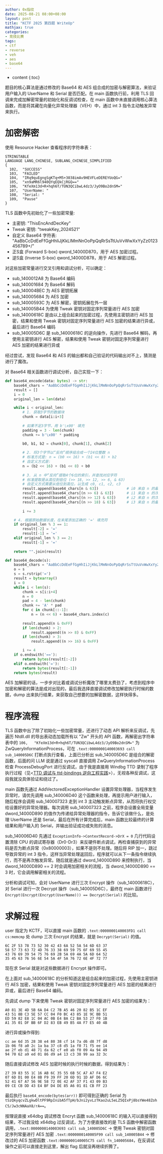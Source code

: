 ```yaml
---
author: 0x指纹
date: 2025-08-21 08:00+08:00
layout: post
title: "KCTF 2025 第四题 WriteUp"
mathjax: true
categories:
- 竞技比赛
tags:
- ctf
- reverse
- veh
- aes
- base64
---
```


* content
{:toc}

题目的核心算法是通过修改的 Base64 和 AES 组合成的加密与解密算法，来验证用户输入的 UserName 和 Serial 是否匹配。在 main 函数执行前，利用 TLS 回调来完成加解密常量的初始化和反调试检查，在 main 函数中未直接调用核心算法函数，而是将其藏在向量化异常处理器（VEH）中，通过 int 3 指令主动触发异常来执行。








# 加密解密

使用 Resource Hacker 查看程序的字符串表：

```
STRINGTABLE
LANGUAGE LANG_CHINESE, SUBLANG_CHINESE_SIMPLIFIED
{
  102, 	"SUCCESS"
  103, 	"FAILED"
  104, 	"IRq9quEgngSgKTq+M5+3038imAv9HEVFLeDEREYUoQG="
  105, 	"xn9aMR6l940QYqEQkCjRGQ=="
  106, 	"KfeXm13d+R+hqh6T/TUN3QCibwL4dz3/JyO9Bo2dnSM="
  107, 	"UserName: "
  108, 	"Serial: "
  109, 	"Pause"
}
```

TLS 函数中先初始化了一些加密常量:
- 主密钥: "ThisEncAndDecKey"
- Tweak 密钥: "tweakKey_2024521"
- 自定义 Base64 字符表: "AaBbCcDdEeFfGgHhIiJjKkLlMmNnOoPpQqRrSsTtUuVvWwXxYyZz0123456789+/"
- 正S盒 (Forward S-box) qword_14000D870，用于 AES 加密过程。
- 逆S盒 (Inverse S-box) qword_14000D878，用于 AES 解密过程。

对这些加密常量进行交叉引用和调试分析，可以确定：
- sub_1400012A8 为 Base64 编码
- sub_140001684 为 Base64 解码
- sub_140004BEC 为 AES 密钥拓展
- sub_140005684 为 AES 加密
- sub_14000593C 为 AES 解密，密钥拓展在外一层
- sub_140005B44 为使用 Tweak 密钥对固定序列常量进行 AES 加密
- sub_14000618C 是由以上组合起来的加密过程，先使用主密钥进行 AES 加密，结果和使用 Tweak 密钥对固定序列常量进行 AES 加密的结果进行异或，最后进行 Base64 编码
- sub_140005D6C 是 sub_14000618C 的逆向操作，先进行 Base64 解码，再使用主密钥进行 AES 解密，结果和使用 Tweak 密钥对固定序列常量进行 AES 加密的结果进行异或

经过尝试，发现 Base64 和 AES 的输出都和自己验证的代码输出对不上，猜测是进行了魔改。

对 Base64 相关函数进行调试分析，自己实现一下：

```py
def base64_encode(data: bytes) -> str:
    base64_chars = "AaBbCcDdEeFfGgHhIiJjKkLlMmNnOoPpQqRrSsTtUuVvWwXxYyZz0123456789+/"
    result = []
    i = 0
    original_len = len(data)

    while i < original_len:
        # 1. 获取3字节的数据块
        chunk = data[i:i+3]
        
        # 如果不足3字节，用 b'\x00' 填充
        padding = 3 - len(chunk)
        chunk += b'\x00' * padding
        
        b0, b1, b2 = chunk[0], chunk[1], chunk[2]

        # 2. 将3个字节以“反向”顺序组合成一个24位整数 n
        # 标准方式是: n = (b0 << 16) + (b1 << 8) + b2
        # 自定义方式是:
        n = (b2 << 16) + (b1 << 8) + b0
        
        # 3. 从 n 中“反向”提取4个6位的索引，并查找对应字符
        # 标准提取是从高位到低位 (>> 18, >> 12, >> 6, & 63)
        # 自定义方式需要从低位到高位，以生成 c0, c1, c2, c3
        result.append(base64_chars[n & 63])             # i0 来自 n 的最低6位
        result.append(base64_chars[(n >> 6) & 63])      # i1 来自 n 的次低6位
        result.append(base64_chars[(n >> 12) & 63])     # i2 来自 n 的次高6位
        result.append(base64_chars[(n >> 18) & 63])     # i3 来自 n 的最高6位
        
        i += 3

    # 4. 根据原始数据长度，在末尾添加正确的 '=' 填充符
    if original_len % 3 == 1:
        result[-2] = '='
        result[-1] = '='
    elif original_len % 3 == 2:
        result[-1] = '='
        
    return "".join(result)

def base64_decode(s):
    base64_chars = "AaBbCcDdEeFfGgHhIiJjKkLlMmNnOoPpQqRrSsTtUuVvWwXxYyZz0123456789+/"
    o = s
    s = s.rstrip('=')
    result = bytearray()
    i = 0
    while i < len(s):
        chunk = s[i:i+4]
        n = 0
        pad = 4 - len(chunk)
        chunk += 'A' * pad
        for c in chunk[::-1]:
            n = (n << 6) + base64_chars.index(c)
            
        result.append(n & 0xFF)
        if len(chunk) > 2:
            result.append((n >> 8) & 0xFF)
        if len(chunk) > 3:
            result.append((n >> 16) & 0xFF)

        i += 4
    if o.endswith('=='):
        return bytes(result[:-2])
    elif o.endswith('='):
        return bytes(result[:-1])
    return bytes(result)

```

AES 加解密的话，一步步对比着或调试分析魔改了哪里太费劲了，考虑到程序中加密和解密的算法是成对出现的，最后我选择直接调试修改加解密执行时候的数据，dump 出来执行结果，来获取自己想要的加解密数据，这样快得多。

# 程序流程

TLS 函数中出了除了初始化一些加密常量，还进行了动态 API 解析来反调试，先遍历 Ntdll.dll 的导出表动态加载所有以 "Zw" 开头的 API 函数，再解密出字符串表中的 `106, 	"KfeXm13d+R+hqh6T/TUN3QCibwL4dz3/JyO9Bo2dnSM="` 为 ZwQueryInformationProcess，可在 `.text:0000000140003693 call sub_140005D6C` 打断点执行查看，上面已分析出 sub_140005D6C 是组合的解密函数，后面的问 LLM 说是通过 syscall 直接调用 ZwQueryInformationProcess 检查 ProcessDebugPort 进行反调试，由于我是直接用 Windbg TTD 录制了程序执行过程（见<[TTD 调试与 ttd-bindings 逆向工程实践](https://bin4re.github.io/blog/2023/07/18/ttd-debugging-ttd-bindings-reverse-engineering-practice/)>），无视各种反调试，这段我就没具体验证和绕过了。

main 函数先通过 AddVectoredExceptionHandler 设置异常处理器，当程序发生异常时，请优先调用 sub_140006D40 这个函数来处理，再提示用户进行输入，随后程序会调用 sub_140007323 走到 int 3 主动触发断点异常，从而将执行权交给设置好的异常处理器。每次调用 sub_140007323 之前，程序会设置全局变量 dword_14000D890 的值作为传递给异常处理器的指令，告诉它该做什么，是处理 UserName 还是 Serial，最后在所有计算完成后，main 函数比较最终的计算结果和用户输入的 Serial，并输出验证成功或失败的消息。

sub_140006D40 先通过 `ExceptionInfo->ContextRecord->DrX = 0` 几行代码设置清除 CPU 的调试寄存器（Dr0-Dr3）来反硬件断点调试，再检查捕获到的异常码是否为断点异常（0x80000003），如果不是则不处理。随后将 RIP 加一，跳过导致异常的 int 3 指令，这样当异常处理返回后，程序就可以从下一条指令继续执行，而不是再次触发异常。随后就是通过 dword_14000D890 来控制执行，当 dword_14000D890 == 2 时会调用加密相关的流程，当 dword_14000D890 == 3 时，它会调用解密相关的流程。

分析和调试可知，会对 UserName 进行三次 Encrypt 操作（sub_14000618C），对 Serial 进行一次 Decrypt 操作（sub_140005D6C），最终在 main 函数进行 `Encrypt(Encrypt(Encrypt(UserName))) == Decrypt(Serial)` 的比较。

# 求解过程

user 指定为 KCTF，可以直接 main 函数的 `.text:0000000140003FD1 call cs:memcmp` 处 dump 三次 Encrypt 的结果，就是 `Decrypt(Serial)` 的值。

```
6C 2F 53 78 73 52 30 42 43 6A 52 5A 54 6D 63 37
58 57 73 63 72 4D 76 33 38 69 59 75 6F 69 55 45
43 76 69 39 54 75 76 69 2B 5A 69 4A 5A 6D 64 52
35 45 63 76 56 6E 54 5A 4F 5A 76 72 6E 4F 72 77
```

现在求 Serial 就是对这些数据进行 Encrypt 操作即可。

在上面对 sub_14000618C 的分析知道这是组合起来的加密过程，先使用主密钥进行 AES 加密，结果和使用 Tweak 密钥对固定序列常量进行 AES 加密的结果进行异或，最后进行 Base64 编码。

先调试 dump 下来使用 Tweak 密钥对固定序列常量进行 AES 加密的结果为：

```
A0 81 3E 4D 5B 6A D4 C2 7B A5 46 20 82 B5 1C EF
43 51 8B C3 5E 57 CC 04 F0 BC 43 85 1E 9C BB 51
ED 59 82 E8 1C 04 AC 0B E4 BA C2 BA 53 27 F0 1B
A1 35 01 DF BB 6F D2 83 EB 49 B5 4A F7 E5 40 4B
```

进行异或操作得到:
```
cc ae 6d 35 28 38 e4 80 38 cf 14 7a d6 d8 7f d8 
1b 06 f8 a0 2c 1a ba 37 c8 d5 1a f0 71 f5 ee 14
ae 2f eb d1 48 71 da 62 cf e0 ab f0 09 4a 94 49
94 70 62 a9 ed 01 86 d9 a4 13 c3 38 99 aa 32 3c
```

随后直接调试修改 AES 加密时候的执行时候的数据，得到结果为：
```
27 39 83 55 1C 16 AB 6C 35 55 6B 5C A7 A7 F4 E2
07 6D D1 00 E4 8B F9 39 FF 20 6D 91 1D AF D6 6C
52 41 67 A7 56 9E 58 72 0E 42 AF 37 F1 43 09 B3
09 CE CB DD 43 E4 BF D4 DE 85 A6 01 81 CB FF 23
```

最后执行 `base64_encode(bytes(arr))` 即可得到正确的 Serial 为 `tSzQkyqcvZLgkwDltPF9RpInibA5fTpH/bJni2yvLzTKao2uL5eLZ5QIxPj8bsYWe48ZohC5/Jw3cNNAaX8/rA==`。

按理说直接 x64dbg 调试修改 Encryt 函数 sub_14000618C 的输入可以直接得到结果，不过我没给 x64dbg 过反调试，为了方便直接改的是 TLS 函数中解密函数调用，`.text:0000000140003693 call sub_140005D6C` -> 使用 Tweak 密钥对固定序列常量进行 AES 加密 `.text:0000000140005F99 call sub_140005B44` -> 修改过的 AES 加密函数 `.text:0000000140005C75 call fn_140005684`，在反调试操作之前可以直接走到这里，解出 flag 后就没再继续折腾了。